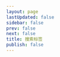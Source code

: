 ```yaml
---
layout: page
lastUpdated: false
sidebar: false
prev: false
next: false
title: 搜索标签
publish: false
---
```


<script setup>
  import TagSearchPage from ".vitepress/theme/components/TagSearchPage.vue";
</script>

<TagSearchPage />
